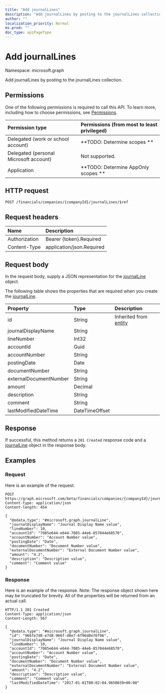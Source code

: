 ```yaml
---
title: "Add journalLines"
description: "Add journalLines by posting to the journalLines collection."
author: ""
localization_priority: Normal
ms.prod: ""
doc_type: apiPageType
---
```


# Add journalLines

Namespace: microsoft.graph

Add journalLines by posting to the journalLines collection.

## Permissions
One of the following permissions is required to call this API. To learn more, including how to choose permissions, see [Permissions](/concepts/permissions-reference.md).

|Permission type|Permissions (from most to least privileged)|
|:---|:---|
|Delegated (work or school account)|**TODO: Determine scopes **|
|Delegated (personal Microsoft account)|Not supported.|
|Application|**TODO: Determine AppOnly scopes **|

## HTTP request
<!-- {
  "blockType": "ignored"
}
-->
``` http
POST /financials/companies/{companyId}/journalLines/$ref
```

## Request headers
|Name|Description|
|:---|:---|
|Authorization|Bearer {token}.Required|
|Content-Type|application/json.Required|

## Request body
In the request body, supply a JSON representation for the [journalLine](../resources/journalline.md) object.

The following table shows the properties that are required when you create the [journalLine](../resources/journalline.md).

|Property|Type|Description|
|:---|:---|:---|
|id|String| Inherited from [entity](../resources/entity.md)|
|journalDisplayName|String||
|lineNumber|Int32||
|accountId|Guid||
|accountNumber|String||
|postingDate|Date||
|documentNumber|String||
|externalDocumentNumber|String||
|amount|Decimal||
|description|String||
|comment|String||
|lastModifiedDateTime|DateTimeOffset||



## Response
If successful, this method returns a `201 Created` response code and a [journalLine](../resources/journalline.md) object in the response body.

## Examples

### Request
Here is an example of the request.
<!-- {
  "blockType": "request",
  "name": "create_journalline_from_"
}
-->
``` http
POST https://graph.microsoft.com/beta/financials/companies/{companyId}/journalLines
Content-type: application/json
Content-length: 454

{
  "@odata.type": "#microsoft.graph.journalLine",
  "journalDisplayName": "Journal Display Name value",
  "lineNumber": 10,
  "accountId": "7085e644-e644-7085-44e6-857044e68570",
  "accountNumber": "Account Number value",
  "postingDate": "Date",
  "documentNumber": "Document Number value",
  "externalDocumentNumber": "External Document Number value",
  "amount": "4.2",
  "description": "Description value",
  "comment": "Comment value"
}
```

### Response
Here is an example of the response. Note: The response object shown here may be truncated for brevity. All of the properties will be returned from an actual call.
<!-- {
  "blockType": "response",
  "truncated": true,
  "@odata.type": "microsoft.graph.journalline"
}
-->
``` http
HTTP/1.1 201 Created
Content-Type: application/json
Content-Length: 567

{
  "@odata.type": "#microsoft.graph.journalLine",
  "id": "966fe7d8-e7d8-966f-d8e7-6f96d8e76f96",
  "journalDisplayName": "Journal Display Name value",
  "lineNumber": 10,
  "accountId": "7085e644-e644-7085-44e6-857044e68570",
  "accountNumber": "Account Number value",
  "postingDate": "Date",
  "documentNumber": "Document Number value",
  "externalDocumentNumber": "External Document Number value",
  "amount": "4.2",
  "description": "Description value",
  "comment": "Comment value",
  "lastModifiedDateTime": "2017-01-01T00:02:04.9650039+00:00"
}
```

